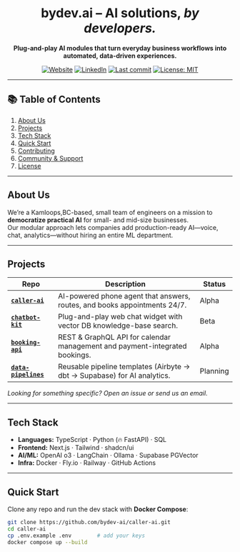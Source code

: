 
<h1 align="center">bydev.ai – AI solutions, <em>by developers.</em></h1>

<p align="center">
  <strong>Plug-and-play AI modules that turn everyday business workflows into automated, data-driven experiences.</strong>
</p>

<p align="center">
  <a href="https://www.bydev.ai"><img src="https://img.shields.io/badge/website-bydev.ai-4B8BF5.svg?style=flat-square" alt="Website"></a>
  <a href="https://www.linkedin.com/company/bydev-ai"><img src="https://img.shields.io/badge/LinkedIn-follow-blue.svg?style=flat-square" alt="LinkedIn"></a>
  <a href="https://github.com/bydev-ai"><img src="https://img.shields.io/github/last-commit/bydev-ai/.github.svg?style=flat-square" alt="Last commit"></a>
  <a href="LICENSE"><img src="https://img.shields.io/badge/license-MIT-green.svg?style=flat-square" alt="License: MIT"></a>
</p>

---

## 📚 Table of Contents
1. [About Us](#about-us)
2. [Projects](#projects)
3. [Tech Stack](#tech-stack)
4. [Quick Start](#quick-start)
5. [Contributing](#contributing)
6. [Community & Support](#community--support)
7. [License](#license)

---

## About Us
We’re a Kamloops,BC-based, small team of engineers on a mission to **democratize practical AI** for small- and mid-size businesses.  
Our modular approach lets companies add production-ready AI—voice, chat, analytics—without hiring an entire ML department.

---

## Projects
| Repo | Description | Status |
|------|-------------|--------|
| **[`caller-ai`](https://github.com/bydev-ai/caller-ai)** | AI-powered phone agent that answers, routes, and books appointments 24/7. | Alpha |
| **[`chatbot-kit`](https://github.com/bydev-ai/chatbot-kit)** | Plug-and-play web chat widget with vector DB knowledge-base search. | Beta |
| **[`booking-api`](https://github.com/bydev-ai/booking-api)** | REST & GraphQL API for calendar management and payment-integrated bookings. | Alpha |
| **[`data-pipelines`](https://github.com/bydev-ai/data-pipelines)** | Reusable pipeline templates (Airbyte → dbt → Supabase) for AI analytics. | Planning |

*Looking for something specific? Open an issue or send us an email.*

---

## Tech Stack
- **Languages:** TypeScript · Python (🔥 FastAPI) · SQL
- **Frontend:** Next.js · Tailwind · shadcn/ui
- **AI/ML:** OpenAI o3 · LangChain · Ollama · Supabase PGVector
- **Infra:** Docker · Fly.io · Railway · GitHub Actions

---

## Quick Start

Clone any repo and run the dev stack with **Docker Compose**:

```bash
git clone https://github.com/bydev-ai/caller-ai.git
cd caller-ai
cp .env.example .env        # add your keys
docker compose up --build
